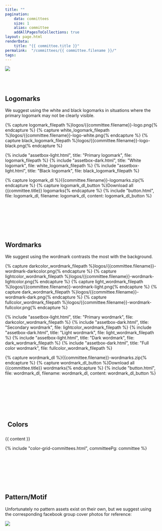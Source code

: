 ```yaml
---
title: ""
pagination:
    data: committees
    size: 1
    alias: committee
    addAllPagesToCollections: true
layout: page.html
renderData:
    title: "{{ committee.title }}"
permalink:  "/committees/{{ committee.filename }}/"
tags: 
---
```


<div>
  
  
  
  <img class="image-full-width" src="{{ site.baseurl }}/assets/logos/{{ committee.filename }}-coverphoto.png">
  
  
  
  <div style="padding-bottom: 3rem; padding-top: 3rem;">
  <h2>Logomarks</h2>
  <p>We suggest using the white and black logomarks in situations where the primary logomark may not be clearly visible.</p>
  {% capture logomark_filepath %}logos/{{committee.filename}}-logo.png{% endcapture %}
  {% capture white_logomark_filepath %}logos/{{committee.filename}}-logo-white.png{% endcapture %}
  {% capture black_logomark_filepath %}logos/{{committee.filename}}-logo-black.png{% endcapture %}

  {% include "assetbox-light.html", title: "Primary logomark", file: logomark_filepath %}
  {% include "assetbox-dark.html", title: "White logomark", file: white_logomark_filepath %}
  {% include "assetbox-light.html", title: "Black logomark", file: black_logomark_filepath %}

  {% capture logomark_dl %}{{committee.filename}}-logomarks.zip{% endcapture %}
  {% capture logomark_dl_button %}Download all {{committee.title}} logomarks{% endcapture %}
  {% include "button.html", file: logomark_dl, filename: logomark_dl, content: logomark_dl_button %}
  </div>

  
  <div style="padding-bottom: 3rem; padding-top: 3rem;">
  <h2>Wordmarks</h2>
  <p>We suggest using the wordmark contrasts the most with the background.</p>
  {% capture darkcolor_wordmark_filepath %}logos/{{committee.filename}}-wordmark-darkcolor.png{% endcapture %} 
  {% capture lightcolor_wordmark_filepath %}logos/{{committee.filename}}-wordmark-lightcolor.png{% endcapture %}
  {% capture light_wordmark_filepath %}logos/{{committee.filename}}-wordmark-light.png{% endcapture %}
  {% capture dark_wordmark_filepath %}logos/{{committee.filename}}-wordmark-dark.png{% endcapture %}
  {% capture fullcolor_wordmark_filepath %}logos/{{committee.filename}}-wordmark-fullcolor.png{% endcapture %}
  
  {% include "assetbox-light.html", title: "Primary wordmark", file: darkcolor_wordmark_filepath %}
  {% include "assetbox-dark.html", title: "Secondary wordmark", file: lightcolor_wordmark_filepath %}
  {% include "assetbox-dark.html", title: "Light wordmark", file: light_wordmark_filepath %}
  {% include "assetbox-light.html", title: "Dark wordmark", file: dark_wordmark_filepath %}
  {% include "assetbox-dark.html", title: "Full color wordmark", file: fullcolor_wordmark_filepath %}

  {% capture wordmark_dl %}{{committee.filename}}-wordmarks.zip{% endcapture %}
  {% capture wordmark_dl_button %}Download all {{committee.title}} wordmarks{% endcapture %}
  {% include "button.html", file: wordmark_dl, filename: wordmark_dl, content: wordmark_dl_button %}
  </div>

  <div style="padding-bottom: 3rem; padding-top: 3rem;">
  <h2 style="padding: 0.5rem;">Colors</h2>
  {{ content }}

  
  {% include "color-grid-committees.html", committeePg: committee %}
  
  </div>

  <div style="padding-bottom: 3rem; padding-top: 3rem;">
  <h2>Pattern/Motif</h2>
  <p>Unfortunately no pattern assets exist on their own, but we suggest using the corresponding facebook group cover photos for reference:</p>
  <img class="image-full-width" id="bottom-img" src="{{ site.baseurl }}/assets/logos/{{ committee.filename }}-coverphoto.png">
  </div>

</div>
